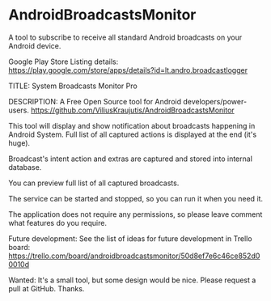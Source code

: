 AndroidBroadcastsMonitor
========================

A tool to subscribe to receive all standard Android broadcasts on your Android device.


Google Play Store Listing details:
https://play.google.com/store/apps/details?id=lt.andro.broadcastlogger

TITLE:
System Broadcasts Monitor Pro

DESCRIPTION:
A Free Open Source tool for Android developers/power-users.
https://github.com/ViliusKraujutis/AndroidBroadcastsMonitor

This tool will display and show notification about broadcasts happening in Android System.
Full list of all captured actions is displayed at the end (it's huge).

Broadcast's intent action and extras are captured and stored into internal database.

You can preview full list of all captured broadcasts.

The service can be started and stopped, so you can run it when you need it.

The application does not require any permissions, so please leave comment what features do you require.

Future development:
See the list of ideas for future development in Trello board:
https://trello.com/board/androidbroadcastsmonitor/50d8ef7e6c46ce852d00010d

Wanted:
It's a small tool, but some design would be nice. Please request a pull at GitHub. Thanks.
